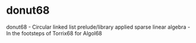 # donut68
donut68 - Circular linked list prelude/library applied sparse linear algebra - In the footsteps of Torrix68 for Algol68
